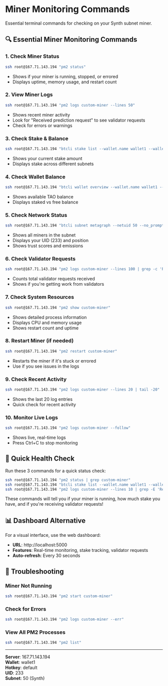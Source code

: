 # Miner Monitoring Commands

Essential terminal commands for checking on your Synth subnet miner.

## 🔍 Essential Miner Monitoring Commands

### 1. Check Miner Status
```bash
ssh root@167.71.143.194 "pm2 status"
```
- Shows if your miner is running, stopped, or errored
- Displays uptime, memory usage, and restart count

### 2. View Miner Logs
```bash
ssh root@167.71.143.194 "pm2 logs custom-miner --lines 50"
```
- Shows recent miner activity
- Look for "Received prediction request" to see validator requests
- Check for errors or warnings

### 3. Check Stake & Balance
```bash
ssh root@167.71.143.194 "btcli stake list --wallet.name wallet1 --wallet.hotkey default"
```
- Shows your current stake amount
- Displays stake across different subnets

### 4. Check Wallet Balance
```bash
ssh root@167.71.143.194 "btcli wallet overview --wallet.name wallet1 --wallet.hotkey default"
```
- Shows available TAO balance
- Displays staked vs free balance

### 5. Check Network Status
```bash
ssh root@167.71.143.194 "btcli subnet metagraph --netuid 50 --no_prompt"
```
- Shows all miners in the subnet
- Displays your UID (233) and position
- Shows trust scores and emissions

### 6. Check Validator Requests
```bash
ssh root@167.71.143.194 "pm2 logs custom-miner --lines 100 | grep -c 'Received prediction'"
```
- Counts total validator requests received
- Shows if you're getting work from validators

### 7. Check System Resources
```bash
ssh root@167.71.143.194 "pm2 show custom-miner"
```
- Shows detailed process information
- Displays CPU and memory usage
- Shows restart count and uptime

### 8. Restart Miner (if needed)
```bash
ssh root@167.71.143.194 "pm2 restart custom-miner"
```
- Restarts the miner if it's stuck or errored
- Use if you see issues in the logs

### 9. Check Recent Activity
```bash
ssh root@167.71.143.194 "pm2 logs custom-miner --lines 20 | tail -20"
```
- Shows the last 20 log entries
- Quick check for recent activity

### 10. Monitor Live Logs
```bash
ssh root@167.71.143.194 "pm2 logs custom-miner --follow"
```
- Shows live, real-time logs
- Press Ctrl+C to stop monitoring

## 🚀 Quick Health Check

Run these 3 commands for a quick status check:
```bash
ssh root@167.71.143.194 "pm2 status | grep custom-miner"
ssh root@167.71.143.194 "btcli stake list --wallet.name wallet1 --wallet.hotkey default | grep 50"
ssh root@167.71.143.194 "pm2 logs custom-miner --lines 10 | grep -E 'Received prediction|Error|Warning'"
```

These commands will tell you if your miner is running, how much stake you have, and if you're receiving validator requests!

## 📊 Dashboard Alternative

For a visual interface, use the web dashboard:
- **URL**: http://localhost:5000
- **Features**: Real-time monitoring, stake tracking, validator requests
- **Auto-refresh**: Every 30 seconds

## 🔧 Troubleshooting

### Miner Not Running
```bash
ssh root@167.71.143.194 "pm2 start custom-miner"
```

### Check for Errors
```bash
ssh root@167.71.143.194 "pm2 logs custom-miner --err"
```

### View All PM2 Processes
```bash
ssh root@167.71.143.194 "pm2 list"
```

---

**Server**: 167.71.143.194  
**Wallet**: wallet1  
**Hotkey**: default  
**UID**: 233  
**Subnet**: 50 (Synth)
